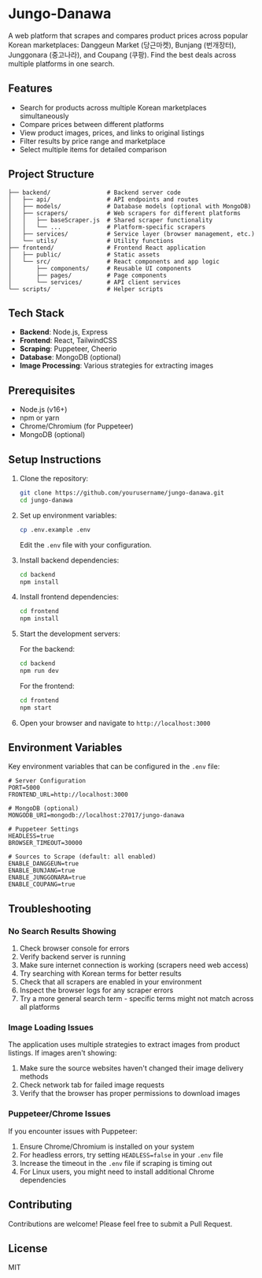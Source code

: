 # Jungo-Danawa

A web platform that scrapes and compares product prices across popular Korean marketplaces: Danggeun Market (당근마켓), Bunjang (번개장터), Junggonara (중고나라), and Coupang (쿠팡). Find the best deals across multiple platforms in one search.

## Features

- Search for products across multiple Korean marketplaces simultaneously
- Compare prices between different platforms
- View product images, prices, and links to original listings
- Filter results by price range and marketplace
- Select multiple items for detailed comparison

## Project Structure

```
├── backend/                # Backend server code
│   ├── api/                # API endpoints and routes
│   ├── models/             # Database models (optional with MongoDB)
│   ├── scrapers/           # Web scrapers for different platforms
│   │   ├── baseScraper.js  # Shared scraper functionality
│   │   └── ...             # Platform-specific scrapers
│   ├── services/           # Service layer (browser management, etc.)
│   └── utils/              # Utility functions
├── frontend/               # Frontend React application
│   ├── public/             # Static assets
│   └── src/                # React components and app logic
│       ├── components/     # Reusable UI components
│       ├── pages/          # Page components
│       └── services/       # API client services
└── scripts/                # Helper scripts
```

## Tech Stack

- **Backend**: Node.js, Express
- **Frontend**: React, TailwindCSS
- **Scraping**: Puppeteer, Cheerio
- **Database**: MongoDB (optional)
- **Image Processing**: Various strategies for extracting images

## Prerequisites

- Node.js (v16+)
- npm or yarn
- Chrome/Chromium (for Puppeteer)
- MongoDB (optional)

## Setup Instructions

1. Clone the repository:

   ```bash
   git clone https://github.com/yourusername/jungo-danawa.git
   cd jungo-danawa
   ```

2. Set up environment variables:

   ```bash
   cp .env.example .env
   ```

   Edit the `.env` file with your configuration.

3. Install backend dependencies:

   ```bash
   cd backend
   npm install
   ```

4. Install frontend dependencies:

   ```bash
   cd frontend
   npm install
   ```

5. Start the development servers:

   For the backend:

   ```bash
   cd backend
   npm run dev
   ```

   For the frontend:

   ```bash
   cd frontend
   npm start
   ```

6. Open your browser and navigate to `http://localhost:3000`

## Environment Variables

Key environment variables that can be configured in the `.env` file:

```
# Server Configuration
PORT=5000
FRONTEND_URL=http://localhost:3000

# MongoDB (optional)
MONGODB_URI=mongodb://localhost:27017/jungo-danawa

# Puppeteer Settings
HEADLESS=true
BROWSER_TIMEOUT=30000

# Sources to Scrape (default: all enabled)
ENABLE_DANGGEUN=true
ENABLE_BUNJANG=true
ENABLE_JUNGGONARA=true
ENABLE_COUPANG=true
```

## Troubleshooting

### No Search Results Showing

1. Check browser console for errors
2. Verify backend server is running
3. Make sure internet connection is working (scrapers need web access)
4. Try searching with Korean terms for better results
5. Check that all scrapers are enabled in your environment
6. Inspect the browser logs for any scraper errors
7. Try a more general search term - specific terms might not match across all platforms

### Image Loading Issues

The application uses multiple strategies to extract images from product listings. If images aren't showing:

1. Make sure the source websites haven't changed their image delivery methods
2. Check network tab for failed image requests
3. Verify that the browser has proper permissions to download images

### Puppeteer/Chrome Issues

If you encounter issues with Puppeteer:

1. Ensure Chrome/Chromium is installed on your system
2. For headless errors, try setting `HEADLESS=false` in your `.env` file
3. Increase the timeout in the `.env` file if scraping is timing out
4. For Linux users, you might need to install additional Chrome dependencies

## Contributing

Contributions are welcome! Please feel free to submit a Pull Request.

## License

MIT
